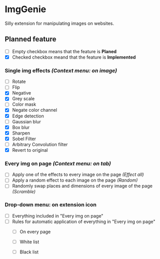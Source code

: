 # ImgGenie
Silly extension for manipulating images on websites.

## Planned feature
* [ ] Empty checkbox means that the feature is __Planed__
* [X] Checked checkbox meand that the feature is __Implemented__
### **Single img effects _(Context menu: on image)_**
* [ ] Rotate
* [ ] Flip
* [X] Negative
* [X] Grey scale
* [ ] Color mask
* [X] Negate color channel
* [X] Edge detection
* [ ] Gaussian blur
* [X] Box blur
* [X] Sharpen
* [X] Sobel Filter
* [ ] Arbitrary Convolution filter
* [X] Revert to original 

### **Every img on page _(Context menu: on tab)_**
* [ ] Apply one of the effects to every image on the page _(Effect all)_
* [ ] Apply a random effect to each image on the page _(Random)_
* [ ] Randomly swap places and dimensions of every image of the page _(Scramble)_

### **Drop-down menu: on extension icon**
* [ ] Everything included in "Every img on page"
* [ ] Rules for automatic application of everything in "Every img on page"
    * [ ] On every page
    * [ ] White list
    * [ ] Black list

